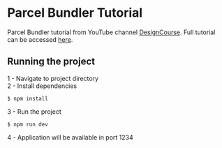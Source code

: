 # Parcel Bundler Tutorial
Parcel Bundler tutorial from YouTube channel [DesignCourse](https://www.youtube.com/channel/UCVyRiMvfUNMA1UPlDPzG5Ow). Full tutorial can be accessed [here](https://www.youtube.com/watch?v=OK6akGZCC88).
## Running the project
1 - Navigate to project directory<br />
2 - Install dependencies
~~~~
$ npm install
~~~~
3 - Run the project
~~~~
$ npm run dev
~~~~
4 - Application will be available in port 1234
